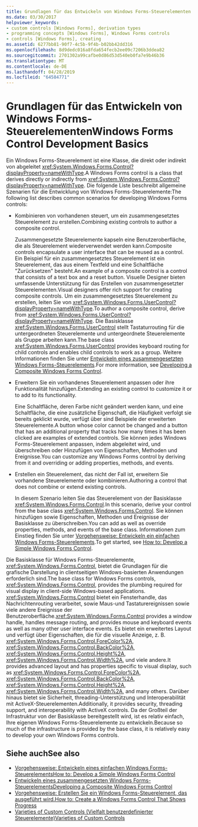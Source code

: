 ```yaml
---
title: Grundlagen für das Entwickeln von Windows Forms-Steuerelementen
ms.date: 03/30/2017
helpviewer_keywords:
- custom controls [Windows Forms], derivation types
- programming concepts [Windows Forms], Windows Forms controls
- controls [Windows Forms], creating
ms.assetid: 6277bb81-90f7-4c5b-9f4b-b02bb42dd316
ms.openlocfilehash: 8d9dedc016a8fda654fecb2ee09c7206b3ddea82
ms.sourcegitcommit: 2701302a99cafbe0d86d53d540eb0fa7e9b46b36
ms.translationtype: MT
ms.contentlocale: de-DE
ms.lasthandoff: 04/28/2019
ms.locfileid: "64584771"
---
```

# <a name="windows-forms-control-development-basics"></a><span data-ttu-id="8f539-102">Grundlagen für das Entwickeln von Windows Forms-Steuerelementen</span><span class="sxs-lookup"><span data-stu-id="8f539-102">Windows Forms Control Development Basics</span></span>
<span data-ttu-id="8f539-103">Ein Windows Forms-Steuerelement ist eine Klasse, die direkt oder indirekt von abgeleitet <xref:System.Windows.Forms.Control?displayProperty=nameWithType>.</span><span class="sxs-lookup"><span data-stu-id="8f539-103">A Windows Forms control is a class that derives directly or indirectly from <xref:System.Windows.Forms.Control?displayProperty=nameWithType>.</span></span> <span data-ttu-id="8f539-104">Die folgende Liste beschreibt allgemeine Szenarien für die Entwicklung von Windows Forms-Steuerelemente:</span><span class="sxs-lookup"><span data-stu-id="8f539-104">The following list describes common scenarios for developing Windows Forms controls:</span></span>  
  
- <span data-ttu-id="8f539-105">Kombinieren von vorhandenen steuert, um ein zusammengesetztes Steuerelement zu erstellen.</span><span class="sxs-lookup"><span data-stu-id="8f539-105">Combining existing controls to author a composite control.</span></span>  
  
     <span data-ttu-id="8f539-106">Zusammengesetzte Steuerelemente kapseln eine Benutzeroberfläche, die als Steuerelement wiederverwendet werden kann.</span><span class="sxs-lookup"><span data-stu-id="8f539-106">Composite controls encapsulate a user interface that can be reused as a control.</span></span> <span data-ttu-id="8f539-107">Ein Beispiel für ein zusammengesetztes Steuerelement ist ein Steuerelement, das aus einem Textfeld und eine Schaltfläche "Zurücksetzen" besteht.</span><span class="sxs-lookup"><span data-stu-id="8f539-107">An example of a composite control is a control that consists of a text box and a reset button.</span></span> <span data-ttu-id="8f539-108">Visuelle Designer bieten umfassende Unterstützung für das Erstellen von zusammengesetzter Steuerelementen.</span><span class="sxs-lookup"><span data-stu-id="8f539-108">Visual designers offer rich support for creating composite controls.</span></span> <span data-ttu-id="8f539-109">Um ein zusammengesetztes Steuerelement zu erstellen, leiten Sie von <xref:System.Windows.Forms.UserControl?displayProperty=nameWithType>.</span><span class="sxs-lookup"><span data-stu-id="8f539-109">To author a composite control, derive from <xref:System.Windows.Forms.UserControl?displayProperty=nameWithType>.</span></span> <span data-ttu-id="8f539-110">Die Basisklasse <xref:System.Windows.Forms.UserControl> stellt Tastaturrouting für die untergeordneten Steuerelemente und untergeordnete Steuerelemente als Gruppe arbeiten kann.</span><span class="sxs-lookup"><span data-stu-id="8f539-110">The base class <xref:System.Windows.Forms.UserControl> provides keyboard routing for child controls and enables child controls to work as a group.</span></span> <span data-ttu-id="8f539-111">Weitere Informationen finden Sie unter [Entwickeln eines zusammengesetzten Windows Forms-Steuerelements](developing-a-composite-windows-forms-control.md).</span><span class="sxs-lookup"><span data-stu-id="8f539-111">For more information, see [Developing a Composite Windows Forms Control](developing-a-composite-windows-forms-control.md).</span></span>  
  
- <span data-ttu-id="8f539-112">Erweitern Sie ein vorhandenes Steuerelement anpassen oder ihre Funktionalität hinzufügen.</span><span class="sxs-lookup"><span data-stu-id="8f539-112">Extending an existing control to customize it or to add to its functionality.</span></span>  
  
     <span data-ttu-id="8f539-113">Eine Schaltfläche, deren Farbe nicht geändert werden kann, und eine Schaltfläche, die eine zusätzliche Eigenschaft, die Häufigkeit verfolgt sie bereits geklickt wurde, verfügt über sind Beispiele der erweiterten Steuerelemente.</span><span class="sxs-lookup"><span data-stu-id="8f539-113">A button whose color cannot be changed and a button that has an additional property that tracks how many times it has been clicked are examples of extended controls.</span></span> <span data-ttu-id="8f539-114">Sie können jedes Windows Forms-Steuerelement anpassen, indem abgeleitet wird, und überschreiben oder Hinzufügen von Eigenschaften, Methoden und Ereignisse.</span><span class="sxs-lookup"><span data-stu-id="8f539-114">You can customize any Windows Forms control by deriving from it and overriding or adding properties, methods, and events.</span></span>  
  
- <span data-ttu-id="8f539-115">Erstellen ein Steuerelement, das nicht der Fall ist, erweitern Sie vorhandene Steuerelemente oder kombinieren.</span><span class="sxs-lookup"><span data-stu-id="8f539-115">Authoring a control that does not combine or extend existing controls.</span></span>  
  
     <span data-ttu-id="8f539-116">In diesem Szenario leiten Sie das Steuerelement von der Basisklasse <xref:System.Windows.Forms.Control>.</span><span class="sxs-lookup"><span data-stu-id="8f539-116">In this scenario, derive your control from the base class <xref:System.Windows.Forms.Control>.</span></span> <span data-ttu-id="8f539-117">Sie können hinzufügen sowie Eigenschaften, Methoden und Ereignisse der Basisklasse zu überschreiben.</span><span class="sxs-lookup"><span data-stu-id="8f539-117">You can add as well as override properties, methods, and events of the base class.</span></span> <span data-ttu-id="8f539-118">Informationen zum Einstieg finden Sie unter [Vorgehensweise: Entwickeln ein einfachen Windows Forms-Steuerelements](how-to-develop-a-simple-windows-forms-control.md).</span><span class="sxs-lookup"><span data-stu-id="8f539-118">To get started, see [How to: Develop a Simple Windows Forms Control](how-to-develop-a-simple-windows-forms-control.md).</span></span>  
  
 <span data-ttu-id="8f539-119">Die Basisklasse für Windows Forms-Steuerelemente, <xref:System.Windows.Forms.Control>, bietet die Grundlagen für die grafische Darstellung in clientseitigen Windows-basierten Anwendungen erforderlich sind.</span><span class="sxs-lookup"><span data-stu-id="8f539-119">The base class for Windows Forms controls, <xref:System.Windows.Forms.Control>, provides the plumbing required for visual display in client-side Windows-based applications.</span></span> <span data-ttu-id="8f539-120"><xref:System.Windows.Forms.Control> bietet ein Fensterhandle, das Nachrichtenrouting verarbeitet, sowie Maus-und Tastaturereignissen sowie viele andere Ereignisse der Benutzeroberfläche.</span><span class="sxs-lookup"><span data-stu-id="8f539-120"><xref:System.Windows.Forms.Control> provides a window handle, handles message routing, and provides mouse and keyboard events as well as many other user interface events.</span></span> <span data-ttu-id="8f539-121">Es bietet ein erweitertes Layout und verfügt über Eigenschaften, die für die visuelle Anzeige, z. B. <xref:System.Windows.Forms.Control.ForeColor%2A>, <xref:System.Windows.Forms.Control.BackColor%2A>, <xref:System.Windows.Forms.Control.Height%2A>, <xref:System.Windows.Forms.Control.Width%2A>, und viele andere.</span><span class="sxs-lookup"><span data-stu-id="8f539-121">It provides advanced layout and has properties specific to visual display, such as <xref:System.Windows.Forms.Control.ForeColor%2A>, <xref:System.Windows.Forms.Control.BackColor%2A>, <xref:System.Windows.Forms.Control.Height%2A>, <xref:System.Windows.Forms.Control.Width%2A>, and many others.</span></span> <span data-ttu-id="8f539-122">Darüber hinaus bietet sie Sicherheit, threading-Unterstützung und Interoperabilität mit ActiveX-Steuerelementen.</span><span class="sxs-lookup"><span data-stu-id="8f539-122">Additionally, it provides security, threading support, and interoperability with ActiveX controls.</span></span> <span data-ttu-id="8f539-123">Da der Großteil der Infrastruktur von der Basisklasse bereitgestellt wird, ist es relativ einfach, Ihre eigenen Windows Forms-Steuerelemente zu entwickeln.</span><span class="sxs-lookup"><span data-stu-id="8f539-123">Because so much of the infrastructure is provided by the base class, it is relatively easy to develop your own Windows Forms controls.</span></span>  
  
## <a name="see-also"></a><span data-ttu-id="8f539-124">Siehe auch</span><span class="sxs-lookup"><span data-stu-id="8f539-124">See also</span></span>

- [<span data-ttu-id="8f539-125">Vorgehensweise: Entwickeln eines einfachen Windows Forms-Steuerelements</span><span class="sxs-lookup"><span data-stu-id="8f539-125">How to: Develop a Simple Windows Forms Control</span></span>](how-to-develop-a-simple-windows-forms-control.md)
- [<span data-ttu-id="8f539-126">Entwickeln eines zusammengesetzten Windows Forms-Steuerelements</span><span class="sxs-lookup"><span data-stu-id="8f539-126">Developing a Composite Windows Forms Control</span></span>](developing-a-composite-windows-forms-control.md)
- [<span data-ttu-id="8f539-127">Vorgehensweise: Erstellen Sie ein Windows Forms-Steuerelement, das ausgeführt wird.</span><span class="sxs-lookup"><span data-stu-id="8f539-127">How to: Create a Windows Forms Control That Shows Progress</span></span>](how-to-create-a-windows-forms-control-that-shows-progress.md)
- [<span data-ttu-id="8f539-128">Varieties of Custom Controls (Vielfalt benutzerdefinierter Steuerelemente)</span><span class="sxs-lookup"><span data-stu-id="8f539-128">Varieties of Custom Controls</span></span>](varieties-of-custom-controls.md)
